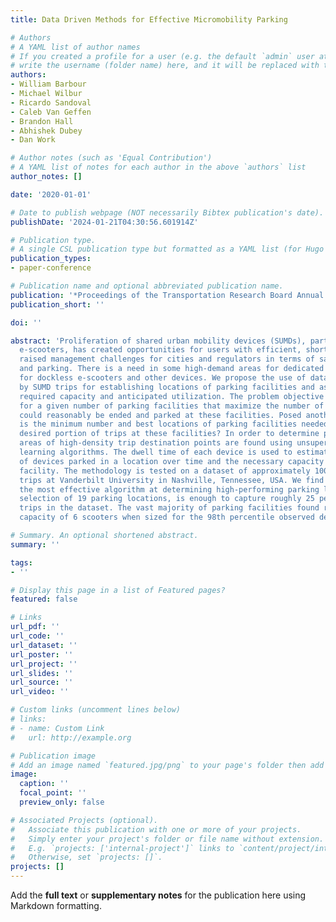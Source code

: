 ```yaml
---
title: Data Driven Methods for Effective Micromobility Parking

# Authors
# A YAML list of author names
# If you created a profile for a user (e.g. the default `admin` user at `content/authors/admin/`), 
# write the username (folder name) here, and it will be replaced with their full name and linked to their profile.
authors:
- William Barbour
- Michael Wilbur
- Ricardo Sandoval
- Caleb Van Geffen
- Brandon Hall
- Abhishek Dubey
- Dan Work

# Author notes (such as 'Equal Contribution')
# A YAML list of notes for each author in the above `authors` list
author_notes: []

date: '2020-01-01'

# Date to publish webpage (NOT necessarily Bibtex publication's date).
publishDate: '2024-01-21T04:30:56.601914Z'

# Publication type.
# A single CSL publication type but formatted as a YAML list (for Hugo requirements).
publication_types:
- paper-conference

# Publication name and optional abbreviated publication name.
publication: '*Proceedings of the Transportation Research Board Annual Meeting*'
publication_short: ''

doi: ''

abstract: 'Proliferation of shared urban mobility devices (SUMDs), particularly dockless
  e-scooters, has created opportunities for users with efficient, short trips, but
  raised management challenges for cities and regulators in terms of safety, infrastructure,
  and parking. There is a need in some high-demand areas for dedicated parking locations
  for dockless e-scooters and other devices. We propose the use of data generated
  by SUMD trips for establishing locations of parking facilities and assessing their
  required capacity and anticipated utilization. The problem objective is: find locations
  for a given number of parking facilities that maximize the number of trips that
  could reasonably be ended and parked at these facilities. Posed another way, what
  is the minimum number and best locations of parking facilities needed to cover a
  desired portion of trips at these facilities? In order to determine parking locations,
  areas of high-density trip destination points are found using unsupervised machine
  learning algorithms. The dwell time of each device is used to estimate the number
  of devices parked in a location over time and the necessary capacity of the parking
  facility. The methodology is tested on a dataset of approximately 100,000 e-scooter
  trips at Vanderbilt University in Nashville, Tennessee, USA. We find DBSCAN to be
  the most effective algorithm at determining high-performing parking locations. A
  selection of 19 parking locations, is enough to capture roughly 25 percent of all
  trips in the dataset. The vast majority of parking facilities found require a mean
  capacity of 6 scooters when sized for the 98th percentile observed demand.'

# Summary. An optional shortened abstract.
summary: ''

tags:
- ''

# Display this page in a list of Featured pages?
featured: false

# Links
url_pdf: ''
url_code: ''
url_dataset: ''
url_poster: ''
url_project: ''
url_slides: ''
url_source: ''
url_video: ''

# Custom links (uncomment lines below)
# links:
# - name: Custom Link
#   url: http://example.org

# Publication image
# Add an image named `featured.jpg/png` to your page's folder then add a caption below.
image:
  caption: ''
  focal_point: ''
  preview_only: false

# Associated Projects (optional).
#   Associate this publication with one or more of your projects.
#   Simply enter your project's folder or file name without extension.
#   E.g. `projects: ['internal-project']` links to `content/project/internal-project/index.md`.
#   Otherwise, set `projects: []`.
projects: []
---
```


Add the **full text** or **supplementary notes** for the publication here using Markdown formatting.
